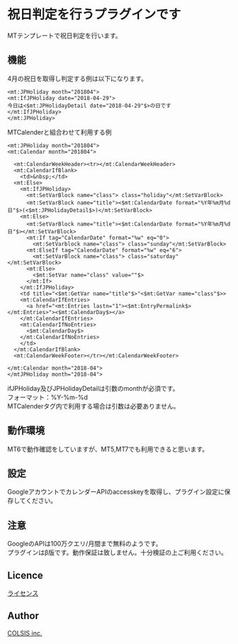 祝日判定を行うプラグインです
====

MTテンプレートで祝日判定を行います。

## 機能

4月の祝日を取得し判定する例は以下になります。
```
<mt:JPHoliday month="201804">
<mt:IfJPHoliday date="2018-04-29">
今日は<$mt:JPHolidayDetail date="2018-04-29"$>の日です
</mt:IfJPHoliday>
</mt:JPHoliday>
```

MTCalenderと組合わせて利用する例
```
<mt:JPHoliday month="201804">
<mt:Calendar month="201804">

  <mt:CalendarWeekHeader><tr></mt:CalendarWeekHeader>
  <mt:CalendarIfBlank>
    <td>&nbsp;</td>
  <mt:Else>
    <mt:IfJPHoliday>
      <mt:SetVarBlock name="class"> class="holiday"</mt:SetVarBlock>
      <mt:SetVarBlock name="title"><$mt:CalendarDate format="%Y年%m月%d日"$>(<$mt:JPHolidayDetail$>)</mt:SetVarBlock>
    <mt:Else>
      <mt:SetVarBlock name="title"><$mt:CalendarDate format="%Y年%m月%d日"$></mt:SetVarBlock>
      <mt:If tag="CalendarDate" format="%w" eq="0">
        <mt:SetVarblock name="class"> class="sunday"</mt:SetVarBlock>
      <mt:ElseIf tag="CalendarDate" format="%w" eq="6">
        <mt:SetVarBlock name="class"> class="saturday"</mt:SetVarBlock>
      <mt:Else>
        <$mt:SetVar name="class" value=""$>
      </mt:If>
    </mt:IfJPHoliday>
    <td title="<$mt:GetVar name="title"$>"<$mt:GetVar name="class"$>>
    <mt:CalendarIfEntries>
      <a href="<mt:Entries lastn="1"><$mt:EntryPermalink$></mt:Entries>"><$mt:CalendarDay$></a>
    </mt:CalendarIfEntries>
    <mt:CalendarIfNoEntries>
      <$mt:CalendarDay$>
    </mt:CalendarIfNoEntries>
    </td>
  </mt:CalendarIfBlank>
  <mt:CalendarWeekFooter></tr></mt:CalendarWeekFooter>

</mt:Calendar month="2018-04">
</mtJPHoliday month="2018-04">

```

ifJPHoliday及びJPHolidayDetailは引数のmonthが必須です。   
フォーマット：%Y-%m-%d   
MTCalenderタグ内で利用する場合は引数は必要ありません。   

## 動作環境

MT6で動作確認をしていますが、MT5,MT7でも利用できると思います。

## 設定

GoogleアカウントでカレンダーAPIのaccesskeyを取得し、プラグイン設定に保存してください。

## 注意

GoogleのAPIは100万クエリ/月間まで無料のようです。   
プラグインはβ版です。動作保証は致しません。十分検証の上ご利用ください。   

## Licence

[ライセンス](https://github.com/onagatani/mt-plugin-JPHoliday/blob/master/LICENSE)

## Author

[COLSIS inc.](https://colsis.jp)

